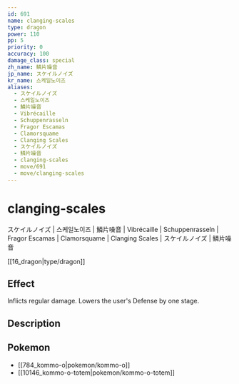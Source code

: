 ```yaml
---
id: 691
name: clanging-scales
type: dragon
power: 110
pp: 5
priority: 0
accuracy: 100
damage_class: special
zh_name: 鳞片噪音
jp_name: スケイルノイズ
kr_name: 스케일노이즈
aliases:
  - スケイルノイズ
  - 스케일노이즈
  - 鱗片噪音
  - Vibrécaille
  - Schuppenrasseln
  - Fragor Escamas
  - Clamorsquame
  - Clanging Scales
  - スケイルノイズ
  - 鳞片噪音
  - clanging-scales
  - move/691
  - move/clanging-scales
---
```

# clanging-scales
    
スケイルノイズ | 스케일노이즈 | 鱗片噪音 | Vibrécaille | Schuppenrasseln | Fragor Escamas | Clamorsquame | Clanging Scales | スケイルノイズ | 鳞片噪音

[[16_dragon|type/dragon]]

## Effect

Inflicts regular damage.  Lowers the user's Defense by one stage.

## Description



## Pokemon

- [[784_kommo-o|pokemon/kommo-o]]
- [[10146_kommo-o-totem|pokemon/kommo-o-totem]]

